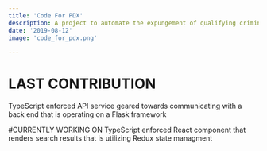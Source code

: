 ```yaml
---
title: 'Code For PDX'
description: A project to automate the expungement of qualifying criminal records. This project is done in conjunction with the Metropolitan Public Defender's Office
date: '2019-08-12'
image: 'code_for_pdx.png'

---
```


# LAST CONTRIBUTION
TypeScript enforced API service geared towards communicating with a back end that is operating on a Flask framework

#CURRENTLY WORKING ON
TypeScript enforced React component that renders search results that is utilizing Redux state managment